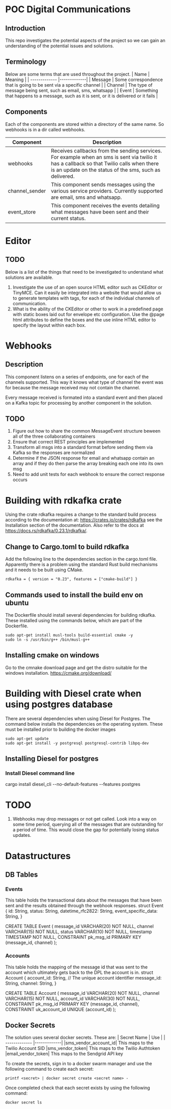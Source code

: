# POC Digital Communications

## Introduction

This repo investigates the potential aspects of the project so we can gain an understanding of the potential issues and solutions.

## Terminology
Below are some terms that are used throughout the project.
| Name | Meaning | 
| ------------- |-------------|
| Message | Some correspondence that is going to be sent via a specific channel |
| Channel | The type of message being sent, such as email, sms, whatsapp |
| Event | Something that happens to a message, such as it is sent, or it is delivered or it fails |


## Components
Each of the components are stored within a directory of the same name. So webhooks is in a dir called webhooks.

| Component        | Description           | 
| ------------- |-------------|
| webhooks      | Receives callbacks from the sending services. For example when an sms is sent via twilio it has a callback so that Twilio calls when there is an update on the status of the sms, such as delivered.|
| channel_sender | This component sends messages using the various service providers. Currently supported are email, sms and whatsapp. |
| event_store | This component receives the events detailing what messages have been sent and their current status. |

# Editor
## TODO
Below is a list of the things that need to be investigated to understand what solutions are available.
1. Investigate the use of an open source HTML editor such as CKEditor or TinyMCE. Can it easily be integrated into a website that would allow us to generate templates with tags, for each of the individual channels of communication.
2. What is the ability of the CKEditor or other to work in a predefined page with static boxes laid out for envelope etc configuration. Use the @page html attributes to define the boxes and the use inline HTML editor to specify the layout within each box.


# Webhooks
## Description
This component listens on a series of endpoints, one for each of the channels supported. This way it knows what type of channel the event was for because the message received may not contain the channel.

Every message received is formated into a standard event and then placed on a Kafka topic for processing by another component in the solution.

## TODO
1. Figure out how to share the common MessageEvent structure beween all of the three collaborating containers
5. Ensure that correct REST principles are implemented
6. Transform all msgs into a standard format before sending them via Kafka so the responses are normalized
7. Determine if the JSON response for email and whatsapp contain an array and if they do then parse the array breaking each one into its own msg
8. Need to add unit tests for each webhook to ensure the correct response occurs

# Building with rdkafka crate
Using the crate rdkafka requires a change to the standard build process according to the documentation at: https://crates.io/crates/rdkafka see the Installation section of the documentation. Also refer to the docs at https://docs.rs/rdkafka/0.23.1/rdkafka/.

## Change to Cargo.toml to build rdkafka
Add the following line to the dependencies section in the cargo.toml file. Apparently there is a problem using the standard Rust build mechanisms and it needs to be built using CMake.
```
rdkafka = { version = "0.23", features = ["cmake-build"] }
```

## Commands used to install the build env on ubuntu
The Dockerfile should install several dependencies for building rdkafka. These installed using the commands below, which are part of the Dockerfile.
```
sudo apt-get install musl-tools build-essential cmake -y
sudo ln -s /usr/bin/g++ /bin/musl-g++
```
## Installing cmake on windows
Go to the cmnake download page and get the distro suitable for the windows installation. https://cmake.org/download/

# Building with Diesel crate when using postgres database
There are several dependencies when using Diesel for Postgres. The command below installs the dependencies on the operating system. These must be installed prior to building the docker images
```
sudo apt-get update
sudo apt-get install -y postgresql postgresql-contrib libpq-dev
```

## Installing Diesel for postgres

### Install Diesel command line
cargo install diesel_cli --no-default-features --features postgres

# TODO
1. Webhooks may drop messages or not get called. Look into a way on some time period, 
querying all of the messages that are outstanding for a period of time. This would 
close the gap for potentially losing status updates.

# Datastructures
## DB Tables
### Events
This table holds the transactional data about the messages that have been sent and the results obtained through the webhook responses.
struct Event {
    id: String,
    status: String,
    datetime_rfc2822: String,
    event_specific_data: String,
}

CREATE TABLE Event (
   message_id       VARCHAR(20) NOT NULL,
   channel          VARCHAR(15) NOT NULL,
   status           VARCHAR(10) NOT NULL,
   timestamp        TIMESTAMP NOT NULL,
   CONSTRAINT pk_msg_id PRIMARY KEY (message_id, channel)
);

### Accounts
This table holds the mapping of the message id that was sent to the account which ultimately gets back to the DPL the account is in.
struct Account {
    account_id: String, // The unique account identifier
    message_id: String,
    channel: String,
}

CREATE TABLE Account (
   message_id       VARCHAR(20) NOT NULL,
   channel          VARCHAR(15) NOT NULL,
   account_id       VARCHAR(30) NOT NULL,
   CONSTRAINT pk_msg_id PRIMARY KEY (message_id, channel),
   CONSTRAINT uk_account_id UNIQUE (account_id)
);

## Docker Secrets
The solution uses several docker secrets. These are:
| Secret Name | Use | 
| ------------- |-------------|
|sms_vendor_account_id| This maps to the Twilio Account SID
|sms_vendor_token| This maps to the Twilio Authtoken
|email_vendor_token| This maps to the Sendgrid API key

To create the secrets, sign in to a docker swarm manager and use the following command to create each secret:
```
printf <secret> | docker secret create <secret name> -
```
Once completed check that each secret exists by using the following command:
```
docker secret ls
```
